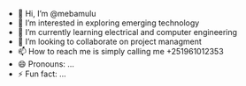 - 👋 Hi, I’m @mebamulu
- 👀 I’m interested in exploring emerging technology
- 🌱 I’m currently learning electrical and computer engineering
- 💞️ I’m looking to collaborate on project managment
- 📫 How to reach me is simply calling me +251961012353
- 😄 Pronouns: ...
- ⚡ Fun fact: ...

<!---
mebamulu/mebamulu is a ✨ special ✨ repository because its `README.md` (this file) appears on your GitHub profile.
You can click the Preview link to take a look at your changes.
--->
